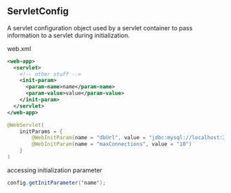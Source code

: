 ## ServletConfig

A servlet configuration object used by a servlet container to pass information to a servlet during initialization.

web.xml
```xml
<web-app>  
  <servlet>  
    <!-- other stuff -->
    <init-param>  
      <param-name>name</param-name>  
      <param-value>value</param-value>  
    </init-param>
  </servlet>  
</web-app>
```
```java
@WebServlet(
    initParams = {
        @WebInitParam(name = "dbUrl", value = "jdbc:mysql://localhost:3306/mydb"),
        @WebInitParam(name = "maxConnections", value = "10")
    }
)
```

accessing initialization parameter
```java
config.getInitParameter('name');
```
